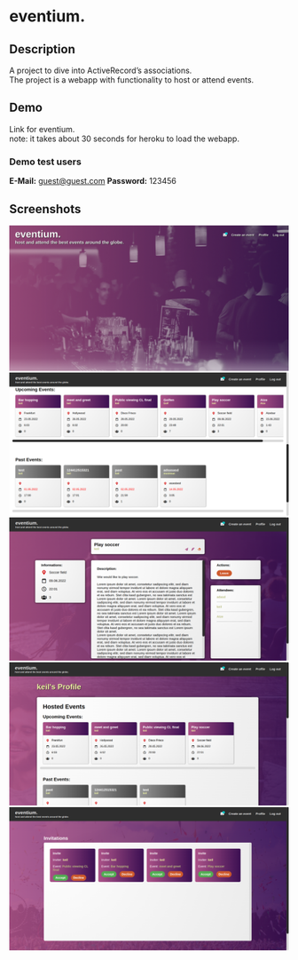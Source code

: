 # eventium.

## Description
A project to dive into ActiveRecord’s associations.<br/>
The project is a webapp with functionality to host or attend events.

## Demo
Link for eventium. <br/>
note: it takes about 30 seconds for heroku to load the webapp.

### Demo test users
<strong>E-Mail:</strong> guest@guest.com
<strong>Password:</strong> 123456

## Screenshots
<img src='preview_imgs/ev1.png'>
<img src='preview_imgs/ev2.png'>
<img src='preview_imgs/ev3.png'>
<img src='preview_imgs/ev4.png'>
<img src='preview_imgs/ev5.png'>
